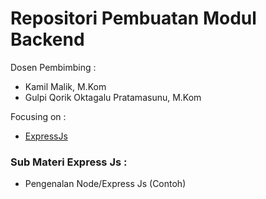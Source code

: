 # Repositori Pembuatan Modul Backend

Dosen Pembimbing :

- Kamil Malik, M.Kom
- Gulpi Qorik Oktagalu Pratamasunu, M.Kom

Focusing on :

- [ExpressJs](https://expressjs.com/)

### Sub Materi Express Js :
- Pengenalan Node/Express Js (Contoh)
